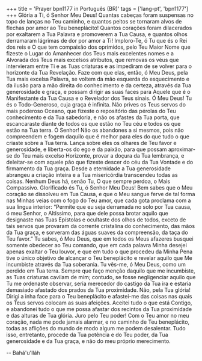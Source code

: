 +++
title = 'Prayer bpn1177 in Português (BR)'
tags = ['lang-pt', 'bpn1177']
+++
Glória a Ti, ó Senhor Meu Deus! Quantas cabeças foram suspensas no topo de lanças no Teu caminho, e quantos peitos se tornaram alvos de flechas por amor ao Teu beneplácito! Quantos corações foram dilacerados por exaltarem a Tua Palavra e promoverem a Tua Causa, e quantos olhos derramaram lágrimas de dor por amor a Ti! Imploro-Te, ó Tu que és o Rei dos reis e O que tem compaixão dos oprimidos, pelo Teu Maior Nome que fizeste o Lugar do Amanhecer dos Teus mais excelentes nomes e a Alvorada dos Teus mais excelsos atributos, que removas os véus que intervieram entre Ti e as Tuas criaturas e as impediram de se volver para o horizonte da Tua Revelação. Faze com que elas, então, ó Meu Deus, pela Tua mais excelsa Palavra, se voltem da mão esquerda do esquecimento e da ilusão para a mão direita do conhecimento e da certeza, através da Tua generosidade e graça, e possam dirigir as suas faces para Aquele que é o Manifestante da Tua Causa e o Revelador dos Teus sinais.
Ó Meu Deus! Tu és o Todo-Generoso, cuja graça é infinita. Não prives os Teus servos do mais poderoso Oceano, que fizeste o repositório das pérolas do Teu conhecimento e da Tua sabedoria, e não os afastes da Tua porta, que escancaraste diante de todos os que estão no Teu céu e todos os que estão na Tua terra. Ó Senhor! Não os abandones a si mesmos, pois não compreendem e fogem daquilo que é melhor para eles do que tudo o que criaste sobre a Tua terra. Lança sobre eles os olhares de Teu favor e generosidade, e liberta-os do ego e da paixão, para que possam aproximar-se do Teu mais excelso Horizonte, provar a doçura da Tua lembrança, e deleitar-se com aquele pão que fizeste descer do céu da Tua Vontade e do firmamento da Tua graça. Desde a eternidade a Tua generosidade abrangeu a criação inteira e a Tua misericórdia transcendeu todas as coisas. Nenhum Deus há, senão Tu, O que sempre perdoa, o Mais Compassivo.
Glorificado és Tu, ó Senhor Meu Deus! Bem sabes que o Meu coração se dissolveu em Tua Causa, e que o Meu sangue ferve de tal forma nas Minhas veias com o fogo do Teu amor, que cada gota proclama com a sua língua interior: “Permite que eu seja derramada no solo por Tua causa, ó meu Senhor, o Altíssimo, para que dele possa brotar aquilo que designaste nas Tuas Epístolas e ocultaste dos olhos de todos, exceto de tais servos que provaram da corrente cristalina do conhecimento, das mãos da Tua graça, e sorveram das águas suaves da compreensão, da taça do Teu favor.”
Tu sabes, ó Meu Deus, que em todos os Meus afazeres busquei somente obedecer ao Teu comando, que em cada palavra Minha desejei apenas exaltar o Teu louvor, e que em tudo o que procedeu da Minha Pena tive o único objetivo de alcançar o Teu beneplácito e revelar aquilo que Me incumbiste através da Tua soberania.
Tu vês-me, ó Meu Deus, como um perdido em Tua terra. Sempre que faço menção daquilo que me incumbiste, as Tuas criaturas cavilam de mim; contudo, se fosse negligenciar aquilo que Tu me ordenaste observar, seria merecedor do castigo da Tua ira e estaria demasiado afastado dos prados da Tua proximidade. Não, pela Tua glória! Dirigi a inha face para o Teu beneplácito e afastei-me das coisas nas quais os Teus servos colocam as suas afeições. Aceitei tudo o que está Contigo, e abandonei tudo o que me possa afastar dos recintos da Tua proximidade e das alturas de Tua glória. Juro pelo Teu poder! Com o Teu amor no meu coração, nada me pode jamais alarmar, e no caminho de Teu beneplácito, todas as aflições do mundo de modo algum me podem desalentar. Tudo isso, entretanto, procede da Tua potência e do Teu poder, da Tua generosidade e da Tua graça, e não do meu próprio merecimento.

-- Bahá'u'lláh
